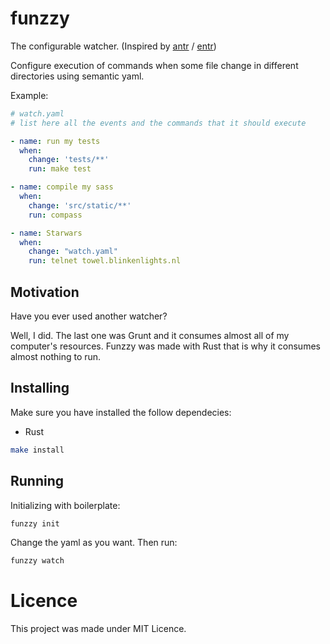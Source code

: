 # funzzy
The configurable watcher. (Inspired by [antr](https://github.com/juanibiapina/antr) / [entr](http://entrproject.org/))

Configure execution of commands when some file change in different directories using semantic yaml.

Example:
```yaml
# watch.yaml
# list here all the events and the commands that it should execute

- name: run my tests
  when:
    change: 'tests/**'
    run: make test

- name: compile my sass
  when:
    change: 'src/static/**'
    run: compass

- name: Starwars
  when:
    change: "watch.yaml"
    run: telnet towel.blinkenlights.nl
```

## Motivation
Have you ever used another watcher? 

Well, I did. The last one was Grunt and it consumes almost all of my computer's resources.
Funzzy was made with Rust that is why it consumes almost nothing to run.


## Installing
Make sure you have installed the follow dependecies:
- Rust
```bash
make install
```

## Running
Initializing with boilerplate:
```bash
funzzy init
```
Change the yaml as you want. Then run:
```bash
funzzy watch
```

# Licence
This project was made under MIT Licence.
